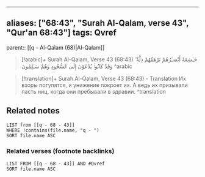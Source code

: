 
---
aliases: ["68:43", "Surah Al-Qalam, verse 43", "Qur'an 68:43"]
tags: Qvref
---

parent:: [[q - Al-Qalam (68)|Al-Qalam]]

> [!arabic]+ Surah Al-Qalam, Verse 43 (68:43)
> <span class="quran-arabic">خَـٰشِعَةً أَبْصَـٰرُهُمْ تَرْهَقُهُمْ ذِلَّةٌ ۖ وَقَدْ كَانُوا۟ يُدْعَوْنَ إِلَى ٱلسُّجُودِ وَهُمْ سَـٰلِمُونَ</span>
^arabic

> [!translation]+ Surah Al-Qalam, Verse 43 (68:43) - Translation
> Их взоры потупятся, и унижение покроет их. А ведь их призывали пасть ниц, когда они пребывали в здравии.
^translation



## Related notes
```dataview
LIST from [[q - 68 - 43]]
WHERE !contains(file.name, "q - ")
SORT file.name ASC
```

### Related verses (footnote backlinks)
```dataview
LIST FROM [[q - 68 - 43]] AND #Qvref
SORT file.name ASC
```

